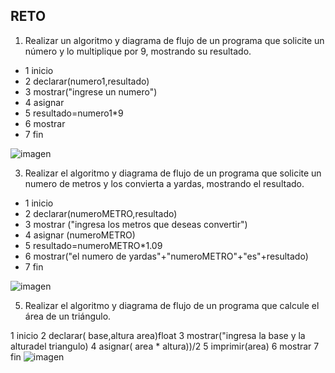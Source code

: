 ## RETO
1. Realizar un algoritmo y diagrama de flujo de un programa que solicite un número y lo multiplique por 9, mostrando su resultado. 
* 1 inicio
* 2 declarar(numero1,resultado)
* 3 mostrar("ingrese un numero")
* 4 asignar
* 5 resultado=numero1*9
* 6 mostrar
* 7 fin


![imagen](https://user-images.githubusercontent.com/101213081/158677957-1f7a8047-a86a-4ff7-a0da-1c5b1717f763.png)


3. Realizar el algoritmo y diagrama de flujo de un programa que solicite un numero de metros y los convierta a yardas, mostrando el resultado.
* 1 inicio
* 2 declarar(numeroMETRO,resultado)
* 3 mostrar ("ingresa los metros que deseas convertir")
* 4 asignar (numeroMETRO)
* 5 resultado=numeroMETRO*1.09
* 6 mostrar("el numero de yardas"+"numeroMETRO"+"es"+resultado)
* 7 fin

![imagen](https://user-images.githubusercontent.com/101213081/158682454-8d2352cb-ef6e-4173-b3ce-724ab934b905.png)



5. Realizar el algoritmo y diagrama de flujo de un programa que calcule el área de un triángulo.

1 inicio
2 declarar( base,altura area)float
3 mostrar("ingresa la base y la alturadel triangulo)
4 asignar( area * altura))/2
5 imprimir(area)
6 mostrar
7 fin
![imagen](https://user-images.githubusercontent.com/101213081/159141654-d3d8fd9c-54e8-4d18-a317-c0d5f0e11c52.png)


